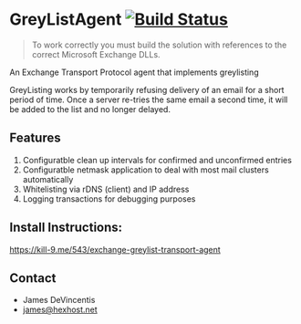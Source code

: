GreyListAgent [![Build Status](https://travis-ci.org/semack/GreylistAgent.png?branch=master)](https://travis-ci.org/semack/GreylistAgent)
==================

> To work correctly you must build the solution with references to 
> the correct Microsoft Exchange DLLs.

An Exchange Transport Protocol agent that implements greylisting

GreyListing works by temporarily refusing delivery of an email for a short period of time.
Once a server re-tries the same email a second time, it will be added to the list and no longer delayed.


Features
-----
1. Configuratble clean up intervals for confirmed and unconfirmed entries
2. Configuratble netmask application to deal with most mail clusters automatically
3. Whitelisting via rDNS (client) and IP address
4. Logging transactions for debugging purposes


Install Instructions:
-----
https://kill-9.me/543/exchange-greylist-transport-agent


Contact
-----
- James DeVincentis
- james@hexhost.net
